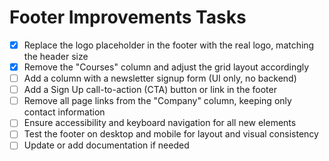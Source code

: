 # Footer Improvements Tasks

- [x] Replace the logo placeholder in the footer with the real logo, matching the header size
- [x] Remove the "Courses" column and adjust the grid layout accordingly
- [ ] Add a column with a newsletter signup form (UI only, no backend)
- [ ] Add a Sign Up call-to-action (CTA) button or link in the footer
- [ ] Remove all page links from the "Company" column, keeping only contact information
- [ ] Ensure accessibility and keyboard navigation for all new elements
- [ ] Test the footer on desktop and mobile for layout and visual consistency
- [ ] Update or add documentation if needed 